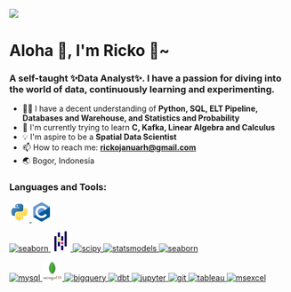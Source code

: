 ![](https://github.com/Lt-Dan-Taylor/southeast-asia-covid19-eda/assets/135341870/06e578fd-ddcd-4689-b655-f3e724e99293)

<h1 align="left">Aloha 👋, I'm Ricko 🍍~</h1>
<h3 align="left">A self-taught ✨Data Analyst✨. I have a passion for diving into the world of data, continuously learning and experimenting.</h3>

- 👨‍🏫 I have a decent understanding of **Python, SQL, ELT Pipeline, Databases and Warehouse, and Statistics and Probability**
- 🌱 I'm currently trying to learn **C, Kafka, Linear Algebra and Calculus**
- 💡 I'm aspire to be a **Spatial Data Scientist**
- 📫 How to reach me: **rickojanuarh@gmail.com**
- 🌏 Bogor, Indonesia

<h3 align="left">Languages and Tools:</h3>
<p align="left">
  <a href="https://www.python.org" target="_blank" rel="noreferrer"> 
    <img src="https://raw.githubusercontent.com/devicons/devicon/master/icons/python/python-original.svg" alt="python" width="36" height="36"/>
  </a>
  <a href="https://www.cprogramming.com/" target="_blank" rel="noreferrer"> 
    <img src="https://raw.githubusercontent.com/devicons/devicon/master/icons/c/c-original.svg" alt="c" width="36" height="36"/>
  </a>
</p>

<p align="left">
  <a href="https://seaborn.pydata.org/" target="_blank" rel="noreferrer"> 
    <img src="https://vectorwiki.com/images/rQlsB__numpy.svg" alt="seaborn" width="36" height="36"/>
  </a>
  <a href="https://pandas.pydata.org/" target="_blank" rel="noreferrer"> 
    <img src="https://raw.githubusercontent.com/devicons/devicon/2ae2a900d2f041da66e950e4d48052658d850630/icons/pandas/pandas-original.svg" alt="pandas" width="36" height="36"/>
  </a>
  <a href="https://www.scipy.org/" target="_blank" rel="noferrer"> 
    <img src="https://scipy.org/images/logo.svg" alt="scipy" width="36" height="36"/>
  </a>
  <a href="https://www.statsmodels.org/" target="_blank" rel="noreferrer"> 
    <img src="https://www.statsmodels.org/stable/_images/statsmodels-logo-v2-no-text.svg" alt="statsmodels" width="36" height="36"/>
  </a>
  <a href="https://seaborn.pydata.org/" target="_blank" rel="noreferrer"> 
    <img src="https://seaborn.pydata.org/_images/logo-mark-lightbg.svg" alt="seaborn" width="36" height="36"/>
  </a>
</p>

<p align="left">
  <a href="https://www.mysql.com/" target="_blank" rel="noreferrer"> 
    <img src="https://vectorwiki.com/images/8OeKq__mysql.svg" alt="mysql" width="36" height="36"/>
  </a>
  <a href="https://www.mongodb.com/" target="_blank" rel="noreferrer"> 
    <img src="https://raw.githubusercontent.com/devicons/devicon/master/icons/mongodb/mongodb-original-wordmark.svg" alt="mongodb" width="36" height="36"/>
  </a>
  <a href="https://cloud.google.com/bigquery" target="_blank" rel="noreferrer"> 
    <img src="https://vectorwiki.com/images/4tJ8T__google-bigquery-logo.svg" alt="bigquery" width="36" height="36"/>
  </a>
  <a href="https://docs.getdbt.com/" target="_blank" rel="noreferrer"> 
    <img src="https://seeklogo.com/images/D/dbt-logo-500AB0BAA7-seeklogo.com.png" alt="dbt" width="36" height="36"/>
  </a>
  <a href="https://jupyter.org/" target="_blank" rel="noreferrer"> 
    <img src="https://jupyter.org/assets/homepage/main-logo.svg" alt="jupyter" width="36" height="36"/>
  </a>
  <a href="https://git-scm.com/" target="_blank" rel="noreferrer"> 
    <img src="https://www.vectorlogo.zone/logos/git-scm/git-scm-icon.svg" alt="git" width="36" height="36"/>
  </a>
  <a href="https://public.tableau.com/app/profile/ricko.januar/vizzes" target="_blank" rel="noreferrer"> 
    <img src="https://vectorwiki.com/images/wbGV8__tableau-software.svg" alt="tableau" width="36" height="36"/>
  </a>
  <a href="https://www.microsoft.com/en-us/microsoft-365/excel" target="_blank" rel="noreferrer"> 
    <img src="https://vectorwiki.com/images/OxcfK__microsoft-excel-2013.svg" alt="msexcel" width="36" height="36"/>
  </a>
</p>

